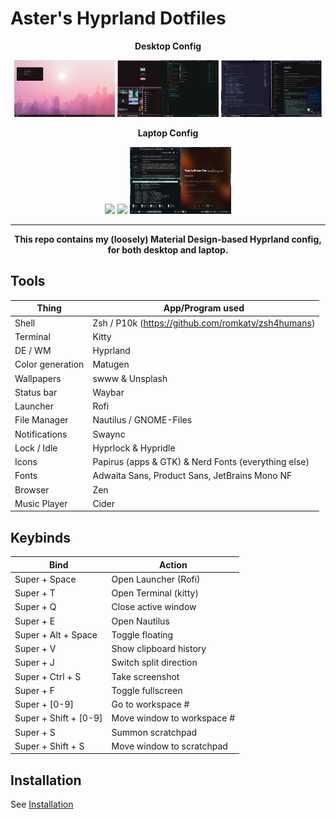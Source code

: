 # Aster's Hyprland Dotfiles

<p align="center"><b>Desktop Config</b></p>
<p align="center">
  <img src="assets/desktopss1.png" width="32%">
  <img src="assets/desktopss3.png" width="32%">
  <img src="assets/desktopss2.png" width="32%">
</p>
<p align="center"><b>Laptop Config</b></p>
<p align="center">
  <img src="assets/laptopss1.png" width="32%">
  <img src="assets/laptopss2.png" width="32%">
  <img src="assets/laptopss3.png" width="32%">
</p>

---
<p align="center"><b>This repo contains my (loosely) Material Design-based Hyprland config, for both desktop and laptop.</b></p>

## Tools
| Thing            | App/Program used                                  |
|------------------|---------------------------------------------------|
| Shell            | Zsh / P10k (https://github.com/romkatv/zsh4humans)|
| Terminal         | Kitty                                             |
| DE / WM          | Hyprland                                          |
| Color generation | Matugen                                           |
| Wallpapers       | swww & Unsplash                                   |
| Status bar       | Waybar                                            |
| Launcher         | Rofi                                              |
| File Manager     | Nautilus / GNOME-Files                            |
| Notifications    | Swaync                                            |
| Lock / Idle      | Hyprlock & Hypridle                               |
| Icons            | Papirus (apps & GTK) & Nerd Fonts (everything else)|
| Fonts            | Adwaita Sans, Product Sans, JetBrains Mono NF     |
| Browser          | Zen                                               |
| Music Player     | Cider                                             |

## Keybinds
| Bind | Action |
|------|--------|
|Super + Space | Open Launcher (Rofi) |
|Super + T | Open Terminal (kitty) |
|Super + Q | Close active window |
|Super + E | Open Nautilus |
|Super + Alt + Space | Toggle floating |
|Super + V | Show clipboard history |
|Super + J | Switch split direction |
|Super + Ctrl + S | Take screenshot |
|Super + F | Toggle fullscreen |
|Super + [0-9] | Go to workspace # |
|Super + Shift + [0-9] | Move window to workspace # |
|Super + S | Summon scratchpad |
|Super + Shift + S | Move window to scratchpad |

## Installation
See [Installation](https://github.com/bmalia/dotfiles/blob/main/INSTALLATION.md)

